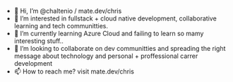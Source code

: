 - 👋 Hi, I’m @chaltenio / mate.dev/chris
- 👀 I’m interested in fullstack + cloud native development, collaborative learning and tech communitties. 
- 🌱 I’m currently learning Azure Cloud and failing to learn so mamy interesting stuff..
- 💞️ I’m looking to collaborate on dev communitties and spreading the right message about technology and personal + proffessional carrer development
- 📫 How to reach me? visit mate.dev/chris

<!---
chaltenio/chaltenio is a ✨ special ✨ repository because its `README.md` (this file) appears on your GitHub profile.
You can click the Preview link to take a look at your changes.
--->
